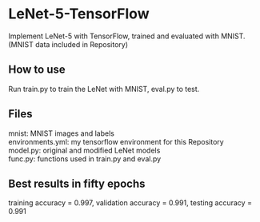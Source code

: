 # LeNet-5-TensorFlow
Implement LeNet-5 with TensorFlow, trained and evaluated with MNIST. (MNIST data included in Repository)

## How to use
Run train.py to train the LeNet with MNIST, eval.py to test.

## Files
mnist: MNIST images and labels  
environments.yml: my tensorflow environment for this Repository  
model.py: original and modified LeNet models  
func.py: functions used in train.py and eval.py

## Best results in fifty epochs
training accuracy = 0.997, validation accuracy = 0.991, testing accuracy = 0.991
